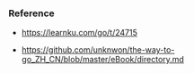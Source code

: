 







### Reference

- https://learnku.com/go/t/24715

- https://github.com/unknwon/the-way-to-go_ZH_CN/blob/master/eBook/directory.md